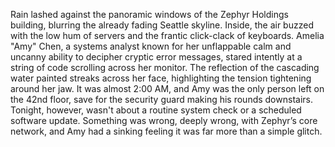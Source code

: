 Rain lashed against the panoramic windows of the Zephyr Holdings building, blurring the already fading Seattle skyline.  Inside, the air buzzed with the low hum of servers and the frantic click-clack of keyboards.  Amelia "Amy" Chen, a systems analyst known for her unflappable calm and uncanny ability to decipher cryptic error messages, stared intently at a string of code scrolling across her monitor.  The reflection of the cascading water painted streaks across her face, highlighting the tension tightening around her jaw.  It was almost 2:00 AM, and Amy was the only person left on the 42nd floor, save for the security guard making his rounds downstairs.  Tonight, however, wasn't about a routine system check or a scheduled software update.  Something was wrong, deeply wrong, with Zephyr’s core network, and Amy had a sinking feeling it was far more than a simple glitch.
